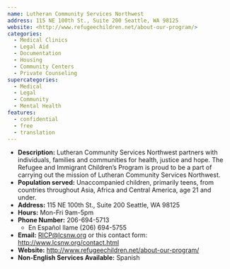 ```yaml
---
name: Lutheran Community Services Northwest
address: 115 NE 100th St., Suite 200 Seattle, WA 98125
website: <http://www.refugeechildren.net/about-our-program/>
categories:
  - Medical Clinics
  - Legal Aid
  - Documentation
  - Housing
  - Community Centers
  - Private Counseling
supercategories:
  - Medical
  - Legal
  - Community
  - Mental Health
features:
  - confidential
  - free
  - translation
---
```

- **Description:** Lutheran Community Services Northwest partners with individuals, families and communities for health, justice and hope. The Refugee and Immigrant Children’s Program is proud to be a part of carrying out the mission of Lutheran Community Services Northwest.
- **Population served:** Unaccompanied children, primarily teens, from countries throughout Asia, Africa and Central America, age 21 and under.
- **Address:** 115 NE 100th St., Suite 200 Seattle, WA 98125
- **Hours:** Mon-Fri 9am-5pm
- **Phone Number:** 206-694-5713
   - En Español llame (206) 694-5755
- **Email:** RICP@lcsnw.org or this contact form: <http://www.lcsnw.org/contact.html>
- **Website:** <http://www.refugeechildren.net/about-our-program/>
- **Non-English Services Available:** Spanish
